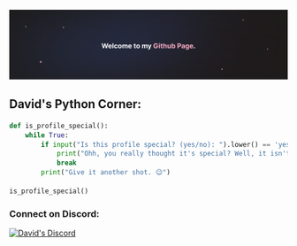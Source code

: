 ![David's Banner](/img/banner.png)

## David's Python Corner:
```python
def is_profile_special():
    while True:
        if input("Is this profile special? (yes/no): ").lower() == 'yes':
            print("Ohh, you really thought it's special? Well, it isn't... or is it? 🤔")
            break
        print("Give it another shot. 😉")

is_profile_special()
```

### Connect on Discord:
[![David's Discord](https://lanyard.cnrad.dev/api/828936480952942593?theme=dark&bg=2A2840)](https://discord.com/users/828936480952942593)
